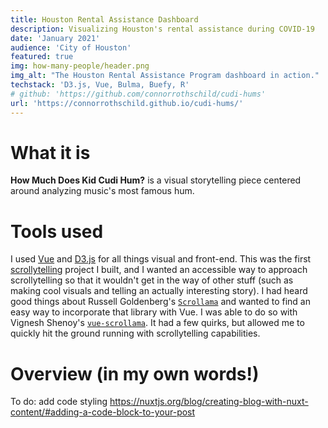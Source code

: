 ```yaml
---
title: Houston Rental Assistance Dashboard
description: Visualizing Houston's rental assistance during COVID-19
date: 'January 2021'
audience: 'City of Houston'
featured: true
img: how-many-people/header.png
img_alt: "The Houston Rental Assistance Program dashboard in action."
techstack: 'D3.js, Vue, Bulma, Buefy, R'
# github: 'https://github.com/connorrothschild/cudi-hums'
url: 'https://connorrothschild.github.io/cudi-hums/'
---
```


# What it is

**How Much Does Kid Cudi Hum?** is a visual storytelling piece centered around analyzing music's most famous hum. 

# Tools used

I used [Vue](https://vuejs.org/) and [D3.js](https://d3js.org/) for all things visual and front-end. This was the first [scrollytelling](https://medium.com/nightingale/from-storytelling-to-scrollytelling-a-short-introduction-and-beyond-fbda32066964) project I built, and I wanted an accessible way to approach scrollytelling so that it wouldn't get in the way of other stuff (such as making cool visuals and telling an actually interesting story). I had heard good things about Russell Goldenberg's [`Scrollama`](https://github.com/russellgoldenberg/scrollama) and wanted to find an easy way to incorporate that library with Vue. I was able to do so with Vignesh Shenoy's [`vue-scrollama`](https://github.com/vgshenoy/vue-scrollama). It had a few quirks, but allowed me to quickly hit the ground running with scrollytelling capabilities.

# Overview (in my own words!)

<responsive-video url="https://www.youtube.com/embed/sNCMiWoXGaQ"></responsive-video>

To do: add code styling
https://nuxtjs.org/blog/creating-blog-with-nuxt-content/#adding-a-code-block-to-your-post